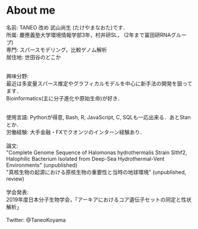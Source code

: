 # About me
名前: TANEO 改め 武山尚生 (たけやまなおた)です．<br>
所属: 慶應義塾大学環境情報学部3年，村井研SL， (2年まで冨田研RNAグループ)<br>
専門: スパースモデリング，比較ゲノム解析<br>
居住地: 世田谷のどこか<br><br>

興味分野:<br>
最近は多変量スパース推定やグラフィカルモデルを中心に新手法の開発を狙ってます． <br>Bioinformatics(主に分子進化や原始生命)が好き．<br><br>

使用言語: Pythonが得意, Bash, R, JavaScript, C, SQLも一応出来る．あとStanとか．<br>
労働経験: 大手金融・FXでクオンツのインターン経験あり．<br><br>
論文: <br>
"Complete Genome Sequence of Halomonas hydrothermalis Strain Slthf2, Halophilic Bacterium Isolated from Deep-Sea Hydrothermal-Vent Environments" (unpublished)<br>
"真核生物の起源における原核生物の重要性と当時の地球環境" (unpublished, review)<br><br>
学会発表:<br>
2019年度日本分子生物学会，「アーキアにおけるコア遺伝⼦セットの同定と性状解析」<br><br>
Twitter: @TaneoKoyama<br>
<br>
